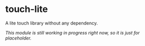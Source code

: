 # touch-lite
A lite touch library without any dependency.

*This module is still working in progress right now, so it is just for placeholder.*
